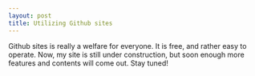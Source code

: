 ```yaml
---
layout: post
title: Utilizing Github sites
---
```

Github sites is really a welfare for everyone. It is free, and rather easy to operate. Now, my site is still under construction, but soon enough more features and contents will come out. Stay tuned! 
